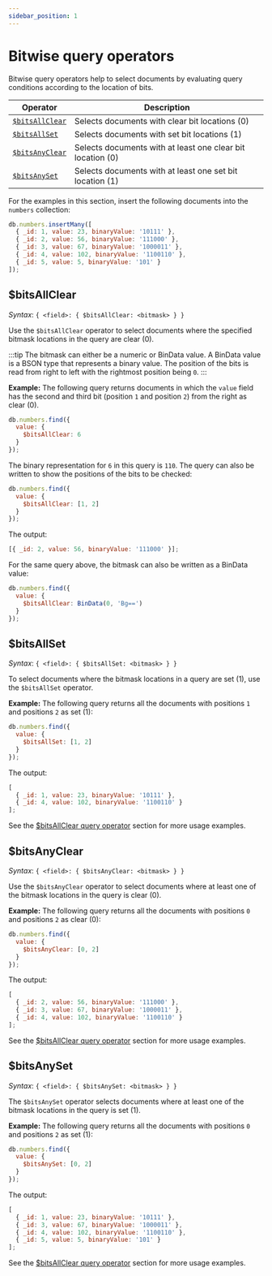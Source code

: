 ```yaml
---
sidebar_position: 1
---
```


# Bitwise query operators

Bitwise query operators help to select documents by evaluating query conditions according to the location of bits.

| Operator                         | Description                                                |
| -------------------------------- | ---------------------------------------------------------- |
| [`$bitsAllClear`](#bitsallclear) | Selects documents with clear bit locations (0)             |
| [`$bitsAllSet`](#bitsallset)     | Selects documents with set bit locations (1)               |
| [`$bitsAnyClear`](#bitsanyclear) | Selects documents with at least one clear bit location (0) |
| [`$bitsAnySet`](#bitsanyset)     | Selects documents with at least one set bit location (1)   |

For the examples in this section, insert the following documents into the `numbers` collection:

```js
db.numbers.insertMany([
  { _id: 1, value: 23, binaryValue: '10111' },
  { _id: 2, value: 56, binaryValue: '111000' },
  { _id: 3, value: 67, binaryValue: '1000011' },
  { _id: 4, value: 102, binaryValue: '1100110' },
  { _id: 5, value: 5, binaryValue: '101' }
]);
```

## $bitsAllClear

_Syntax_: `{ <field>: { $bitsAllClear: <bitmask> } }`

Use the `$bitsAllClear` operator to select documents where the specified bitmask locations in the query are clear (0).

:::tip
The bitmask can either be a numeric or BinData value.
A BinData value is a BSON type that represents a binary value.
The position of the bits is read from right to left with the rightmost position being `0`.
:::

**Example:** The following query returns documents in which the `value` field has the second and third bit (position `1` and position `2`) from the right as clear (0).

```js
db.numbers.find({
  value: {
    $bitsAllClear: 6
  }
});
```

The binary representation for `6` in this query is `110`.
The query can also be written to show the positions of the bits to be checked:

```js
db.numbers.find({
  value: {
    $bitsAllClear: [1, 2]
  }
});
```

The output:

```js
[{ _id: 2, value: 56, binaryValue: '111000' }];
```

For the same query above, the bitmask can also be written as a BinData value:

```js
db.numbers.find({
  value: {
    $bitsAllClear: BinData(0, 'Bg==')
  }
});
```

## $bitsAllSet

_Syntax_: `{ <field>: { $bitsAllSet: <bitmask> } }`

To select documents where the bitmask locations in a query are set (1), use the `$bitsAllSet` operator.

**Example:** The following query returns all the documents with positions `1` and positions `2` as set (1):

```js
db.numbers.find({
  value: {
    $bitsAllSet: [1, 2]
  }
});
```

The output:

```js
[
  { _id: 1, value: 23, binaryValue: '10111' },
  { _id: 4, value: 102, binaryValue: '1100110' }
];
```

See the [$bitsAllClear query operator](#bitsallclear) section for more usage examples.

## $bitsAnyClear

_Syntax_: `{ <field>: { $bitsAnyClear: <bitmask> } }`

Use the `$bitsAnyClear` operator to select documents where at least one of the bitmask locations in the query is clear (0).

**Example:** The following query returns all the documents with positions `0` and positions `2` as clear (0):

```js
db.numbers.find({
  value: {
    $bitsAnyClear: [0, 2]
  }
});
```

The output:

```js
[
  { _id: 2, value: 56, binaryValue: '111000' },
  { _id: 3, value: 67, binaryValue: '1000011' },
  { _id: 4, value: 102, binaryValue: '1100110' }
];
```

See the [$bitsAllClear query operator](#bitsallclear) section for more usage examples.

## $bitsAnySet

_Syntax_: `{ <field>: { $bitsAnySet: <bitmask> } }`

The `$bitsAnySet` operator selects documents where at least one of the bitmask locations in the query is set (1).

**Example:** The following query returns all the documents with positions `0` and positions `2` as set (1):

```js
db.numbers.find({
  value: {
    $bitsAnySet: [0, 2]
  }
});
```

The output:

```js
[
  { _id: 1, value: 23, binaryValue: '10111' },
  { _id: 3, value: 67, binaryValue: '1000011' },
  { _id: 4, value: 102, binaryValue: '1100110' },
  { _id: 5, value: 5, binaryValue: '101' }
];
```

See the [$bitsAllClear query operator](#bitsallclear) section for more usage examples.
